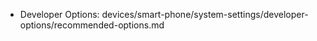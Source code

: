 - <i class="hgi-stroke hgi-preference-vertical"></i> Developer Options: devices/smart-phone/system-settings/developer-options/recommended-options.md